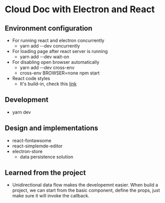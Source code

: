 # Cloud Doc with Electron and React

## Environment configuration

- For running react and electron concurrently
  - yarn add --dev concurrently
- For loading page after react server is running
  - yarn add --dev wait-on
- For disabling open browser automatically
  - yarn add --dev cross-env
  - cross-env BROWSER=none npm start
- React code styles
  - It's build-in, check this [link](https://www.npmjs.com/package/eslint-config-react-app)

## Development

- yarn dev

## Design and implementations

- react-fontawsome
- react-simplemde-editor
- electron-store
  - data persistence solution

## Learned from the project

- Unidirectional data flow makes the developemnt easier. When build a project, we can start from the basic component, define the props, just make sure it will invoke the callback.



<!-- https://coding.imooc.com/lesson/384.html#mid=28722 -->
